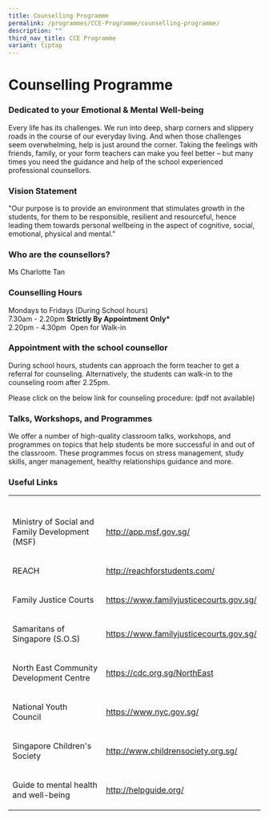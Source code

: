 ```yaml
---
title: Counselling Programme
permalink: /programmes/CCE-Programme/counselling-programme/
description: ""
third_nav_title: CCE Programme
variant: tiptap
---
```

<h1><strong>Counselling Programme</strong></h1>
<h3>Dedicated to your Emotional &amp; Mental Well-being</h3>
<p>Every life has its challenges. We run into deep, sharp corners and slippery
roads in the course of our everyday living. And when those challenges seem
overwhelming, help is just around the corner. Taking the feelings with
friends, family, or your form teachers can make you feel better – but many
times you need the guidance and help of the school experienced professional
counsellors.</p>
<h3>Vision Statement</h3>
<p>"Our purpose is to provide an environment that stimulates growth in the
students, for them to be responsible, resilient and resourceful, hence
leading them towards personal wellbeing in the aspect of cognitive, social,
emotional, physical and mental."</p>
<h3>Who are the counsellors?</h3>
<p>Ms Charlotte Tan</p>
<h3>Counselling Hours</h3>
<p>Mondays to Fridays (During School hours)
<br>7.30am - 2.20pm <strong>Strictly By Appointment Only*</strong>
<br>2.20pm - 4.30pm&nbsp; Open for Walk-in</p>
<h3>Appointment with the school counsellor</h3>
<p>During school hours, students can approach the form teacher to get a referral
for counseling. Alternatively, the students can walk-in to the counseling
room after 2.25pm.</p>
<p>Please click on the below link for counseling procedure: (pdf not available)</p>
<h3>Talks, Workshops, and Programmes</h3>
<p>We offer a number of high-quality classroom talks, workshops, and programmes
on topics that help students be more successful in and out of the classroom.
These programmes focus on stress management, study skills, anger management,
healthy relationships guidance and more.</p>
<h3>Useful Links</h3>
<table style="minWidth: 50px">
<colgroup>
<col>
<col>
</colgroup>
<tbody>
<tr>
<th rowspan="1" colspan="1">
<p></p>
</th>
<th rowspan="1" colspan="1">
<p></p>
</th>
</tr>
<tr>
<td rowspan="1" colspan="1">
<p>Ministry of Social and Family Development (MSF)</p>
</td>
<td rowspan="1" colspan="1">
<p><a href="http://app.msf.gov.sg/" rel="noopener noreferrer nofollow" target="_blank">http://app.msf.gov.sg/</a>
</p>
</td>
</tr>
<tr>
<td rowspan="1" colspan="1">
<p>REACH</p>
</td>
<td rowspan="1" colspan="1">
<p><a href="http://reachforstudents.com/" rel="noopener noreferrer nofollow" target="_blank">http://reachforstudents.com/</a>
</p>
</td>
</tr>
<tr>
<td rowspan="1" colspan="1">
<p>Family Justice Courts</p>
</td>
<td rowspan="1" colspan="1">
<p><a href="https://www.familyjusticecourts.gov.sg/" rel="noopener noreferrer nofollow" target="_blank">https://www.familyjusticecourts.gov.sg/</a>
</p>
</td>
</tr>
<tr>
<td rowspan="1" colspan="1">
<p>Samaritans of Singapore (S.O.S)</p>
</td>
<td rowspan="1" colspan="1">
<p><a href="https://www.familyjusticecourts.gov.sg/" rel="noopener noreferrer nofollow" target="_blank">https://www.familyjusticecourts.gov.sg/</a>
</p>
</td>
</tr>
<tr>
<td rowspan="1" colspan="1">
<p>North East Community Development Centre</p>
</td>
<td rowspan="1" colspan="1">
<p><a href="https://cdc.org.sg/NorthEast" rel="noopener noreferrer nofollow" target="_blank">https://cdc.org.sg/NorthEast</a>
</p>
</td>
</tr>
<tr>
<td rowspan="1" colspan="1">
<p>National Youth Council</p>
</td>
<td rowspan="1" colspan="1">
<p><a href="https://www.nyc.gov.sg/" rel="noopener noreferrer nofollow" target="_blank">https://www.nyc.gov.sg/</a>
</p>
</td>
</tr>
<tr>
<td rowspan="1" colspan="1">
<p>Singapore Children's Society</p>
</td>
<td rowspan="1" colspan="1">
<p><a href="http://www.childrensociety.org.sg/" rel="noopener noreferrer nofollow" target="_blank">http://www.childrensociety.org.sg/</a>
</p>
</td>
</tr>
<tr>
<td rowspan="1" colspan="1">
<p>Guide to mental health and well-being</p>
</td>
<td rowspan="1" colspan="1">
<p><a href="http://helpguide.org/" rel="noopener noreferrer nofollow" target="_blank">http://helpguide.org/</a>
</p>
</td>
</tr>
</tbody>
</table>
<p></p>